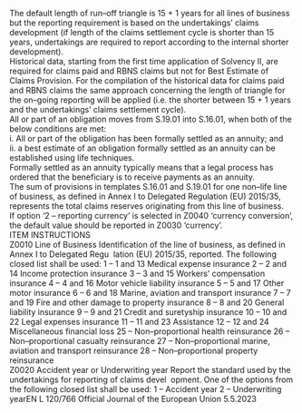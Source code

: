  
The default length of run–off triangle is 15 + 1 years for all lines of business but the reporting requirement is based on 
the undertakings’ claims development (if length of the claims settlement cycle is shorter than 15 years, undertakings are 
required to report according to the internal shorter development).  
Historical data, starting from the first time application of Solvency II, are required for claims paid and RBNS claims but 
not for Best Estimate of Claims Provision. For the compilation of the historical data for claims paid and RBNS claims the 
same approach concerning the length of triangle for the on–going reporting will be applied (i.e. the shorter between 
15 + 1 years and the undertakings’ claims settlement cycle).  
All or part of an obligation moves from S.19.01 into S.16.01, when both of the below conditions are met:  
i. All or part of the obligation has been formally settled as an annuity; and  
ii. a best estimate of an obligation formally settled as an annuity can be established using life techniques.  
Formally settled as an annuity typically means that a legal process has ordered that the beneficiary is to receive 
payments as an annuity.  
The sum of provisions in templates S.16.01 and S.19.01 for one non–life line of business, as defined in Annex I to 
Delegated Regulation (EU) 2015/35, represents the total claims reserves originating from this line of business.  
If option ‘2 – reporting currency’ is selected in Z0040 ‘currency conversion’, the default value should be reported in 
Z0030 ‘currency’.  
ITEM  INSTRUCTIONS  
Z0010  Line of Business  Identification of the line of business, as defined in Annex I to Delegated Regu ­
lation (EU) 2015/35, reported. The following closed list shall be used: 
1 – 1 and 13 Medical expense insurance 
2 – 2 and 14 Income protection insurance 
3 – 3 and 15 Workers’ compensation insurance 
4 – 4 and 16 Motor vehicle liability insurance 
5 – 5 and 17 Other motor insurance 
6 – 6 and 18 Marine, aviation and transport insurance 
7 – 7 and 19 Fire and other damage to property insurance 
8 – 8 and 20 General liability insurance 
9 – 9 and 21 Credit and suretyship insurance 
10 – 10 and 22 Legal expenses insurance 
11 – 11 and 23 Assistance 
12 – 12 and 24 Miscellaneous financial loss 
25 – Non–proportional health reinsurance 
26 – Non–proportional casualty reinsurance 
27 – Non–proportional marine, aviation and transport reinsurance 
28 – Non–proportional property reinsurance  
Z0020  Accident year or Underwriting 
year  Report the standard used by the undertakings for reporting of claims devel ­
opment. One of the options from the following closed list shall be used: 
1 – Accident year 
2 – Underwriting yearEN  L 120/766 Official Journal of the European Union 5.5.2023